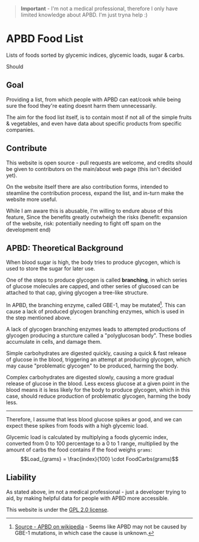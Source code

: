 > **Important** - I'm not a medical professional, therefore I only have limited knowledge about APBD. I'm just tryna help :)

# APBD Food List

Lists of foods sorted by glycemic indices, glycemic loads, sugar & carbs.

Should 

## Goal

Providing a list, from which people with APBD can eat/cook while being sure the food they're eating doesnt harm them unnecessarily.

The aim for the food list itself, is to contain most if not all of the simple fruits & vegetables, and even have data about specific products from specific companies.

## Contribute

This website is open source - pull requests are welcome, and credits should be given to contributors on the main/about web page (this isn't decided yet).

On the website itself there are also contribution forms, intended to steamline the contribution process, expand the list, and in-turn make the website more useful.

While I am aware this is abusable, I'm willing to endure abuse of this feature, Since the benefits greatly outwheigh the risks (benefit: expansion of the website, risk: potentially needing to fight off spam on the development end)

## APBD: Theoretical Background

When blood sugar is high, the body tries to produce glycogen, which is used to store the sugar for later use.

One of the steps to produce glycogen is called **branching**, in which series of glucose molecules are capped, and other series of glucosed can be attached to that cap, giving glycogen a tree-like structure.

In APBD, the branching enzyme, called GBE-1, may be mutated[^1]. This can cause a lack of produced glycogen branching enzymes, which is used in the step mentioned above.

A lack of glycogen branching enzymes leads to attempted productions of glycogen producing a sturcture called a "polyglucosan body". These bodies accumulate in cells, and damage them.

Simple carbohydrates are digested quickly, causing a quick & fast release of glucose in the blood, triggering an attempt at producing glycogen, which may cause "problematic glycogen" to be produced, harming the body.

Complex carbohydrates are digested slowly, causing a more gradual release of glucose in the blood. Less excess glucose at a given point in the blood means it is less likely for the body to produce glycogen, which in this case, should reduce production of problematic glycogen, harming the body less.

---

Therefore, I assume that less blood glucose spikes ar good, and we can expect these spikes from foods with a high glycemic load.

Glycemic load is calculated by multiplying a foods glycemic index, converted from 0 to 100 percentage to a 0 to 1 range, multiplied by the amount of carbs the food contains if the food weighs `grams`:
$$Load_{grams} = \frac{index}{100} \cdot FoodCarbs(grams)$$


## Liability

As stated above, im not a medical professional - just a developer trying to aid, by making helpful data for people with APBD more accessible.

This website is under the [GPL 2.0 license](https://github.com/ShaharMS/APBD-FoodList/blob/main/LICENSE.md).



[^1]: [Source - APBD on wikipedia](https://en.wikipedia.org/wiki/Adult_polyglucosan_body_disease#Mechanism) - Seems like APBD may not be caused by GBE-1 mutations, in which case the cause is unknown.
